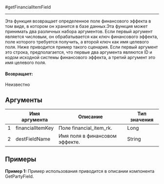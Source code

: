 #getFinancialItemField

---

Эта функция возвращает определенное поле финансового эффекта в том виде, в котором он хранится в базе данных.Эта функция может принимать два различных набора аргументов. Если первый аргумент является числовым, он обрабатывается как ключ финансового эффекта, поле которого требуется получить, а второй ключ как имя целевого поля. Ниже приводится пример такого сценария. Если первый аргумент это строка, предполагается, что первые два аргумента являются ID и кодом исходной системы финансового эффекта, а третий аргумент это имя целевого поля.

#### Возвращает:

Неизвестно

## Аргументы

|  | Имя аргумента | Описание | Тип значения |
| --- | --- | --- | --- |
| 1 | financialItemKey | Поле financial\_item\_rk. | Long |
| 2 | destFieldName | Имя поля в финансовом эффекте. | String |

## Примеры

**Пример 1:** Пример использования приводится в описании компонента GetPartyField.
```xml

```

